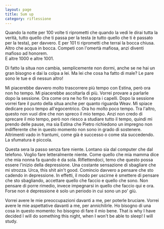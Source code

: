 ```yaml
--- 
layout: page
title: Sum up
category: riflessione
---
```


Quando la notte per 100 volte ti riprometti che quando la vedi le dirai tutta la
verità, tutto quello che ti passa per la testa (e tutto quello che ti è passato
per la testa), per davvero.
E per 101 ti riprometti che terrai la bocca chiusa. Altro che acqua in bocca.
Competi con l'omertà mafiosa, anzi diventi mafioso ad honorem.  
E altre 1000 e altre 1001.  

Di fatto la situa non cambia, semplicemente non dormi, anche se ne hai un gran
bisogno e dai la colpa a lei. Ma lei che cosa ha fatto di male? Le pare sono le
tue e di nessun altro!  

Mi piacerebbe davvero molto trascorrere più tempo con Estina, però ora non ho
tempo. Mi piacerebbe ascoltarla di più. Vorrei provare a parlarle dopo la
sessione. Ora come ora ne ho fin sopra i capelli. Dopo la sessione vorrei
fare il punto della situa anche per quanto riguarda Weav. Mi spiace dedicare
poco tempo all'egocentrico. Ora ho molto poco tempo. Tra l'altro, questo non
vuol dire che non spreco il mio tempo. Anzi non credo di sprecare il mio tempo,
però non riesco a studiare tutto il tempo, quindi mi prendo delle pause, ma sia
Estina che Pietro richiedono un impregno non indifferente che in questo momento
non sono in grado di sostenere. Altrimenti vado in frantumi, come già è
successo o come sta succedendo. La sfumatura è piccola.  

Questa sera la passo senza fare niente. Lontano sia dal computer che dal
telefono. Voglio fare letteralmente niente. Come quello che mia mamma dice che
mia nonna fa quando è da sola. Riflettendoci, temo che questo possa essere
l'inizio della depressione. Una costante sensazione di sbagliare che mi strozza.
Urca, this shit ain't good. Comincio davvero a pensare che sto cadendo in
depressione. In effetti, il modo per uscirne è smettere di pensare che sto
sbagliando, accettare quello che faccio e quello che sono. Non pensare di porre
rimedio, invece impegnarsi in quello che faccio qui e ora. Forse non è
depressione è solo un periodo in cui sono un po' giù.  

Vorrei avere le mie preoccupazioni davanti a me, per poterle bruciare. Vorrei
avere le mie aspettative davanti a me, per annichilirle. Ho bisogno di una cosa
in questo momento: ho bisogno di fare il mio bene. That is why I have decided I
will do something this night, when I won't be able to sleep! I will study.
